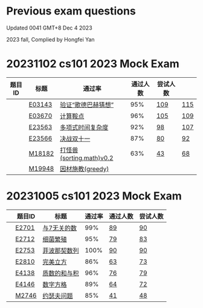 # Previous exam questions

Updated 0041 GMT+8 Dec 4 2023

2023 fall, Complied by Hongfei Yan



# 20231102 cs101 2023 Mock Exam

| 题目ID | 标题                                                         | 通过率                                                       | 通过人数 | 尝试人数                                                     |                                                              |
| ------ | ------------------------------------------------------------ | ------------------------------------------------------------ | -------- | ------------------------------------------------------------ | ------------------------------------------------------------ |
|        | [E03143](http://cs101.openjudge.cn/20231102mockexam/E03143/) | [验证“歌德巴赫猜想”](http://cs101.openjudge.cn/20231102mockexam/E03143/) | 95%      | [109](http://cs101.openjudge.cn/20231102mockexam/E03143/statistics/) | [115](http://cs101.openjudge.cn/20231102mockexam/E03143/statistics/) |
|        | [E03670](http://cs101.openjudge.cn/20231102mockexam/E03670/) | [计算鞍点](http://cs101.openjudge.cn/20231102mockexam/E03670/) | 96%      | [105](http://cs101.openjudge.cn/20231102mockexam/E03670/statistics/) | [109](http://cs101.openjudge.cn/20231102mockexam/E03670/statistics/) |
|        | [E23563](http://cs101.openjudge.cn/20231102mockexam/E23563/) | [多项式时间复杂度](http://cs101.openjudge.cn/20231102mockexam/E23563/) | 92%      | [98](http://cs101.openjudge.cn/20231102mockexam/E23563/statistics/) | [107](http://cs101.openjudge.cn/20231102mockexam/E23563/statistics/) |
|        | [E23566](http://cs101.openjudge.cn/20231102mockexam/E23566/) | [决战双十一](http://cs101.openjudge.cn/20231102mockexam/E23566/) | 87%      | [80](http://cs101.openjudge.cn/20231102mockexam/E23566/statistics/) | [92](http://cs101.openjudge.cn/20231102mockexam/E23566/statistics/) |
|        | [M18182](http://cs101.openjudge.cn/20231102mockexam/M18182/) | [打怪兽(sorting,math)v0.2](http://cs101.openjudge.cn/20231102mockexam/M18182/) | 63%      | [43](http://cs101.openjudge.cn/20231102mockexam/M18182/statistics/) | [68](http://cs101.openjudge.cn/20231102mockexam/M18182/statistics/) |
|        | [M19948](http://cs101.openjudge.cn/20231102mockexam/M19948/) | [因材施教(greedy)](http://cs101.openjudge.cn/20231102mockexam/M19948/) |          |                                                              |                                                              |





# 20231005 cs101 2023 Mock Exam

|      | 题目ID                                                     | 标题                                                         | 通过率 | 通过人数                                                     | 尝试人数                                                     |
| ---- | ---------------------------------------------------------- | ------------------------------------------------------------ | ------ | ------------------------------------------------------------ | ------------------------------------------------------------ |
|      | [E2701](http://cs101.openjudge.cn/20231005mockexam/E2701/) | [与7无关的数](http://cs101.openjudge.cn/20231005mockexam/E2701/) | 99%    | [89](http://cs101.openjudge.cn/20231005mockexam/E2701/statistics/) | [90](http://cs101.openjudge.cn/20231005mockexam/E2701/statistics/) |
|      | [E2712](http://cs101.openjudge.cn/20231005mockexam/E2712/) | [细菌繁殖](http://cs101.openjudge.cn/20231005mockexam/E2712/) | 95%    | [79](http://cs101.openjudge.cn/20231005mockexam/E2712/statistics/) | [83](http://cs101.openjudge.cn/20231005mockexam/E2712/statistics/) |
|      | [E2753](http://cs101.openjudge.cn/20231005mockexam/E2753/) | [菲波那契数列](http://cs101.openjudge.cn/20231005mockexam/E2753/) | 100%   | [90](http://cs101.openjudge.cn/20231005mockexam/E2753/statistics/) | [90](http://cs101.openjudge.cn/20231005mockexam/E2753/statistics/) |
|      | [E2810](http://cs101.openjudge.cn/20231005mockexam/E2810/) | [完美立方](http://cs101.openjudge.cn/20231005mockexam/E2810/) | 86%    | [63](http://cs101.openjudge.cn/20231005mockexam/E2810/statistics/) | [73](http://cs101.openjudge.cn/20231005mockexam/E2810/statistics/) |
|      | [E4138](http://cs101.openjudge.cn/20231005mockexam/E4138/) | [质数的和与积](http://cs101.openjudge.cn/20231005mockexam/E4138/) | 96%    | [76](http://cs101.openjudge.cn/20231005mockexam/E4138/statistics/) | [79](http://cs101.openjudge.cn/20231005mockexam/E4138/statistics/) |
|      | [E4146](http://cs101.openjudge.cn/20231005mockexam/E4146/) | [数字方格](http://cs101.openjudge.cn/20231005mockexam/E4146/) | 89%    | [64](http://cs101.openjudge.cn/20231005mockexam/E4146/statistics/) | [72](http://cs101.openjudge.cn/20231005mockexam/E4146/statistics/) |
|      | [M2746](http://cs101.openjudge.cn/20231005mockexam/M2746/) | [约瑟夫问题](http://cs101.openjudge.cn/20231005mockexam/M2746/) | 85%    | [41](http://cs101.openjudge.cn/20231005mockexam/M2746/statistics/) | [48](http://cs101.openjudge.cn/20231005mockexam/M2746/statistics/) |
